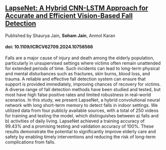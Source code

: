 ## [LapseNet: A Hybrid CNN-LSTM Approach for Accurate and Efficient Vision-Based Fall Detection](https://ieeexplore.ieee.org/document/10758566)
Published by Shaurya Jain, **Soham Jain**, Anmol Karan
#### doi: 10.1109/ICRCV62709.2024.10758566

Falls are a major cause of injury and death among the elderly population, particularly in unsupervised settings where victims often remain unattended for extended periods of time. Such incidents can lead to long-term physical and mental disturbances such as fractures, skin burns, blood loss, and trauma. A reliable and effective fall detection system can ensure that support is provided immediately, improving chances of recovery for victims. A diverse range of fall detection methods have been studied and tested, but most have high false positive rates and limited robustness in real-world scenarios. In this study, we present LapseNet, a hybrid convolutional neural network with long short-term memory to detect falls in indoor settings. We utilized data from four publicly available sources, with a total of 250 videos for training and testing the model, which distinguishes between a) falls and b) activities of daily living. LapseNet achieved a training accuracy of 99.43% and a promising testing and validation accuracy of 100%. These results demonstrate the potential to significantly improve elderly care and safety by enabling timely interventions and reducing the risk of long-term complications from falls.
